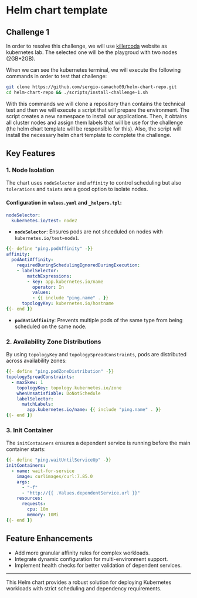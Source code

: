 # Helm chart template 
## Challenge 1

In order to resolve this challenge, we will use [killercoda](https://killercoda.com/playgrounds/course/kubernetes-playgrounds/two-node) website as kubernetes lab. The selected one will be the playgroud with two nodes (2GB+2GB).

When we can see the kubernetes terminal, we will execute the following commands in order to test that challenge:

```sh
git clone https://github.com/sergio-camacho09/helm-chart-repo.git
cd helm-chart-repo && ./scripts/install-challenge-1.sh
```

With this commands we will clone a repository than contains the technical test and then we will execute a script that will prepare the environment.
The script creates a new namespace to install our applications. Then, it obtains all cluster nodes and assign them labels that will be use for the challenge (the helm chart template will be responsible for this). Also, the script will install the necessary helm chart template to complete the challenge.

## Key Features

### 1. **Node Isolation**

The chart uses `nodeSelector` and `affinity` to control scheduling but also `tolerations` and `taints` are a good option to isolate nodes.

#### Configuration in `values.yaml` and `_helpers.tpl`:

```yaml
nodeSelector:
  kubernetes.io/test: node2
```
- **`nodeSelector`**: Ensures pods are not shceduled on nodes with `kubernetes.io/test=node1`.

```yaml
{{- define "ping.podAffinity" -}}
affinity:
  podAntiAffinity:
    requiredDuringSchedulingIgnoredDuringExecution:
    - labelSelector:
        matchExpressions:
        - key: app.kubernetes.io/name
          operator: In
          values:
          - {{ include "ping.name" . }}
      topologyKey: kubernetes.io/hostname
{{- end }}
```
- **`podAntiAffinity`**: Prevents multiple pods of the same type from being scheduled on the same node.

### 2. **Availability Zone Distributions**

By using `topologyKey` and `topologySpreadConstraints`, pods are distributed across availability zones:

```yaml
{{- define "ping.podZoneDistribution" -}}
topologySpreadConstraints:
  - maxSkew: 1
    topologyKey: topology.kubernetes.io/zone
    whenUnsatisfiable: DoNotSchedule
    labelSelector:
      matchLabels:
        app.kubernetes.io/name: {{ include "ping.name" . }}
{{- end }}
```

### 3. **Init Container**

The `initContainers` ensures a dependent service is running before the main container starts:

```yaml
{{- define "ping.waitUntilServiceUp" -}}
initContainers:
  - name: wait-for-service
    image: curlimages/curl:7.85.0
    args:
      - "-f"
      - "http://{{ .Values.dependentService.url }}"
    resources:
      requests:
        cpu: 10m
        memory: 10Mi
{{- end }}
```

## Feature Enhancements

- Add more granular affinity rules for complex workloads.
- Integrate dynamic configuration for multi-environment support.
- Implement health checks for better validation of dependent services.

---

This Helm chart provides a robust solution for deploying Kubernetes workloads with strict scheduling and dependency requirements.
